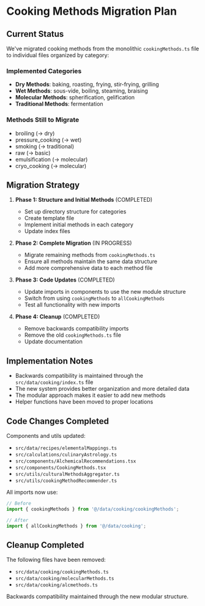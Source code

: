 # Cooking Methods Migration Plan

## Current Status

We've migrated cooking methods from the monolithic `cookingMethods.ts` file to individual files organized by category:

### Implemented Categories
- **Dry Methods**: baking, roasting, frying, stir-frying, grilling
- **Wet Methods**: sous-vide, boiling, steaming, braising
- **Molecular Methods**: spherification, gelification
- **Traditional Methods**: fermentation

### Methods Still to Migrate
- broiling (→ dry)
- pressure_cooking (→ wet)
- smoking (→ traditional)
- raw (→ basic)
- emulsification (→ molecular)
- cryo_cooking (→ molecular)

## Migration Strategy

1. **Phase 1: Structure and Initial Methods** (COMPLETED)
   - Set up directory structure for categories
   - Create template file
   - Implement initial methods in each category
   - Update index files

2. **Phase 2: Complete Migration** (IN PROGRESS)
   - Migrate remaining methods from `cookingMethods.ts`
   - Ensure all methods maintain the same data structure
   - Add more comprehensive data to each method file

3. **Phase 3: Code Updates** (COMPLETED)
   - Update imports in components to use the new module structure
   - Switch from using `cookingMethods` to `allCookingMethods`
   - Test all functionality with new imports

4. **Phase 4: Cleanup** (COMPLETED)
   - Remove backwards compatibility imports
   - Remove the old `cookingMethods.ts` file
   - Update documentation

## Implementation Notes

- Backwards compatibility is maintained through the `src/data/cooking/index.ts` file
- The new system provides better organization and more detailed data
- The modular approach makes it easier to add new methods
- Helper functions have been moved to proper locations

## Code Changes Completed

Components and utils updated:
- `src/data/recipes/elementalMappings.ts`
- `src/calculations/culinaryAstrology.ts`
- `src/components/AlchemicalRecommendations.tsx`
- `src/components/CookingMethods.tsx`
- `src/utils/culturalMethodsAggregator.ts`
- `src/utils/cookingMethodRecommender.ts`

All imports now use:
```javascript
// Before
import { cookingMethods } from '@/data/cooking/cookingMethods';

// After
import { allCookingMethods } from '@/data/cooking';
```

## Cleanup Completed

The following files have been removed:
- `src/data/cooking/cookingMethods.ts`
- `src/data/cooking/molecularMethods.ts` 
- `src/data/cooking/alcmethods.ts`

Backwards compatibility maintained through the new modular structure. 